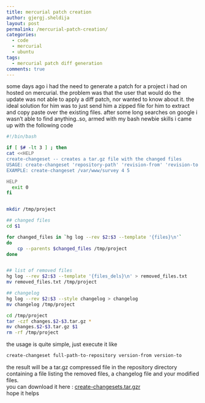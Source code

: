 ```yaml
---
title: mercurial patch creation
author: gjergj.sheldija
layout: post
permalink: /mercurial-patch-creation/
categories:
  - code
  - mercurial
  - ubuntu
tags:
  - mercurial patch diff generation
comments: true
---
```

some days ago i had the need to generate a patch for a project i had on hosted on mercurial. the problem was that the user that would do the update was not able to apply a diff patch, nor wanted to know about it. the ideal solution for him was to just send him a zipped file for him to extract and copy paste over the existing files. 
after some long searches on google i wasn&#8217;t able to find anything..so, armed with my bash newbie skills i came up with the following code

```bash
#!/bin/bash

if [ $# -lt 3 ] ; then
cat <<HELP
create-changeset -- creates a tar.gz file with the changed files
USAGE: create-changeset 'repository-path' 'revision-from' 'revision-to'
EXAMPLE: create-changeset /var/www/survey 4 5

HELP
  exit 0
fi


mkdir /tmp/project

## changed files
cd $1

for changed_files in `hg log --rev $2:$3 --template '{files}\n'`
do
    cp --parents $changed_files /tmp/project
done


## list of removed files
hg log --rev $2:$3 --template '{files_dels}\n' > removed_files.txt
mv removed_files.txt /tmp/project

## changelog
hg log --rev $2:$3 --style changelog > changelog
mv changelog /tmp/project

cd /tmp/project
tar -czf changes.$2-$3.tar.gz *
mv changes.$2-$3.tar.gz $1
rm -rf /tmp/project
```

the usage is quite simple, just execute it like

```bash
create-changeset full-path-to-repository version-from version-to
```

the result will be a tar.gz compressed file in the repository directory containing a file listing the removed files, a changelog file and your modified files.  
you can download it here : [create-changesets.tar.gzr][1]  
hope it helps

 [1]: http://acme-tech.net/blog/http://acme-tech.net/blog/wp-content/uploads/2011/01/create-changesets.sh.tar.gz
